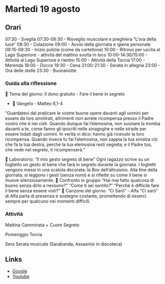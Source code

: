 # Martedì 19 agosto

## Orari

07:30 - Sveglia
07:30-08:30 - Risveglio muscolare e preghiera "L'ora della luce"
08:30 - Colazione
09:00 - Avvisi della giornata e igiene personale
09:15-09:30 - Inizio pulizie (come da cartellone)
10:00 - Ritrovo per uscita al Lago Superiore - attività del mattino svolta in loco
10:00-14:30/15:00 - Attività al Lago Superiore e rientro
15:00 - Attività della Torcia
17:00 - Merenda
18:00 - Docce
19:30 - Cena
21:00-21:30 - Serata in allegria
23:00 - Ora delle stelle
23:30 - Buonanotte

### Guida alla riflessione

🌟 Tema del giorno:
Il dono gratuito - Fare il bene in segreto

- 📖 Vangelo - Matteo 6,1-4

“Guardatevi dal praticare le vostre buone opere davanti agli uomini per essere da loro ammirati, altrimenti non avrete ricompensa presso il Padre vostro che è nei cieli. Quando dunque fai l’elemosina, non suonare la tromba davanti a te, come fanno gli ipocriti nelle sinagoghe e nelle strade per essere lodati dagli uomini. In verità vi dico: hanno già ricevuto la loro ricompensa. Quando invece tu fai l’elemosina, non sappia la tua sinistra ciò che fa la tua destra, perché la tua elemosina resti segreta; e il Padre tuo, che vede nel segreto, ti ricompenserà.”

🧪 Laboratorio: “Il mio gesto segreto di bene”
Ogni ragazzo scrive su un foglietto un gesto di bene che farà in segreto durante la giornata.
I foglietti vengono messi in una scatola decorata: la Box dell’altruismo.
Alla fine della giornata, si leggono i gesti (senza nomi) e si riflette su come il bene si muove silenziosamente.
💬 Confronto in gruppo
“Hai mai fatto qualcosa di buono senza dirlo a nessuno?”
“Come ti sei sentito?”
“Perché è difficile fare il bene senza essere visti?”
🎵 Canzone del giorno:
“Ci Sarò” - Alfa
“Ci sarò” di Alfa parla di presenza e sostegno costante, promettendo di esserci sempre per qualcuno nei momenti difficili.

### Attività

Mattina
Camminata + Cuore Segreto

Pomeriggio
Torcia

Sera
Serata musicale (Sarabanda, Assasinio in discoteca)

## Links
- [Google](https://www.google.com)
- [Youtube](https://www.youtube.com)